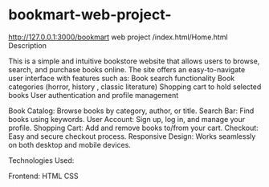 # bookmart-web-project-
http://127.0.0.1:3000/bookmart web project /index.html/Home.html
Description

This is a simple and intuitive bookstore website that allows users to browse, search, and purchase books online. The site offers an easy-to-navigate user interface with features such as:
Book search functionality
Book categories (horror, history , classic literature)
Shopping cart to hold selected books
User authentication and profile management

Book Catalog: Browse books by category, author, or title.
Search Bar: Find books using keywords.
User Account: Sign up, log in, and manage your profile.
Shopping Cart: Add and remove books to/from your cart.
Checkout: Easy and secure checkout process.
Responsive Design: Works seamlessly on both desktop and mobile devices.

Technologies Used:

Frontend:
HTML
CSS

